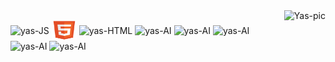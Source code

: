 <img align="right" alt="Yas-pic" height="150" src="https://media.giphy.com/media/30pyfwqGRwuo0t2X94/giphy.gif">

<div style="display: inline_block"><br>
  <img align="center" alt="yas-JS" height="30" width="40" src="https://github.com/mongodb.png">
  <img align="center" alt="yas-HTML" height="30" width="40" src="https://raw.githubusercontent.com/devicons/devicon/master/icons/html5/html5-original.svg">
  <img align="center" alt="yas-HTML" height="30" width="40" src="https://cdn.jsdelivr.net/gh/devicons/devicon/icons/java/java-original-wordmark.svg" />      
  <img align="center" alt="yas-AI" height="30" width="40" src="https://cdn.jsdelivr.net/gh/devicons/devicon/icons/nodejs/nodejs-original.svg">
  <img align="center" alt="yas-AI" height="30" width="40" src="https://cdn.jsdelivr.net/gh/devicons/devicon/icons/bootstrap/bootstrap-original.svg" />
  <img align="center" alt="yas-AI" height="30" width="40" src="https://cdn.jsdelivr.net/gh/devicons/devicon/icons/mysql/mysql-original-wordmark.svg" />
  <img align="center" alt="yas-AI" height="30" width="40" src="https://cdn.jsdelivr.net/gh/devicons/devicon/icons/mongodb/mongodb-original.svg" />
  <img align="center" alt="yas-AI" height="30" width="40" src="https://cdn.jsdelivr.net/gh/devicons/devicon/icons/handlebars/handlebars-original.svg" />
          
          
          
          
</div>
